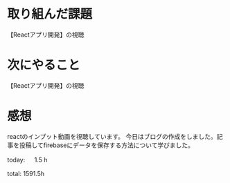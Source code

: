 # 取り組んだ課題
【Reactアプリ開発】の視聴

# 次にやること
【Reactアプリ開発】の視聴

# 感想
reactのインプット動画を視聴しています。
今日はブログの作成をしました。記事を投稿してfirebaseにデータを保存する方法について学びました。

today: 　 1.5 h

total: 1591.5h
